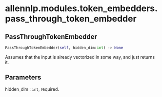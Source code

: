 # allennlp.modules.token_embedders.pass_through_token_embedder

## PassThroughTokenEmbedder
```python
PassThroughTokenEmbedder(self, hidden_dim:int) -> None
```

Assumes that the input is already vectorized in some way,
and just returns it.

Parameters
----------
hidden_dim : ``int``, required.


